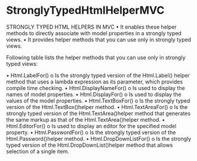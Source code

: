 # StronglyTypedHtmlHelperMVC

STRONGLY TYPED HTML HELPERS IN MVC
•	It enables these helper methods to directly associate with model properties in a strongly typed views.
•	It provides helper methods that you can use only in strongly typed views.

Following table lists the helper methods that you can use only in strongly typed views:

•	Html.LabelFor()
o	Is the strongly typed version of the Html.Label() helper method that uses a lambda expression as its parameter, which provides compile time checking.
•	Html.DisplayNameFor()
o	Is used to display the names of model properties.
•	Html.DisplayFor()
o	Is used to display the values of the model properties.
•	Html.TextBoxFor()
o	Is the strongly typed version of the Html.TextBox()helper method.
•	Html.TextAreaFor()
o	Is the strongly typed version of the Html.TextArea()helper method that generates the same markup as that of the Html.TextArea()helper method.
•	Html.EditorFor()
o	Is used to display an editor for the specified model property.
•	Html.PasswordFor()
o	Is the strongly typed version of the Html.Password()helper method.
•	Html.DropDownListFor()
o	Is the strongly typed version of the Html.DropDownList()helper method that allows selection of a single item.
